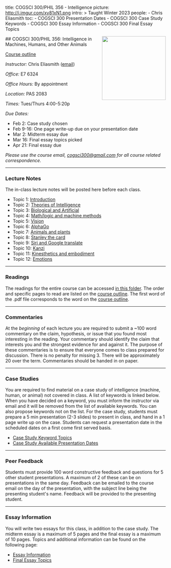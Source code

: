 title: COGSCI 300/PHIL 356 - Intelligence
picture: http://i.imgur.com/xy81xN1.png
intro: >
    Taught Winter 2023
people:
    - Chris Eliasmith
toc:
    - COGSCI 300 Presentation Dates
    - COGSCI 300 Case Study Keywords
    - COGSCI 300 Essay Information
    - COGSCI 300 Final Essay Topics

<img style="float: right;" width=200 src="http://i.imgur.com/LTfECh7.png">
##  COGSCI 300/PHIL 356: Intelligence in Machines, Humans, and Other Animals

[Course outline](https://drive.google.com/file/d/1Pkmf_TDhAwu5hMcNMvmq123pC9Psy_b0)

_Instructor:_ Chris Eliasmith ([email](mailto:cogsci300@gmail.com))

_Office:_ E7 6324

_Office Hours:_ By appointment

_Location:_ PAS 2083

_Times:_ Tues/Thurs 4:00-5:20p

_Due Dates:_ 

 * Feb 2: Case study chosen
 * Feb 9-16: One page write-up due on your presentation date
 * Mar 2: Midterm essay due
 * Mar 16: Final essay topics picked
 * Apr 21: Final essay due

*Please use the course email, [cogsci300@gmail.com](mailto:cogsci300@gmail.com) for all course related correspondence.*

* * *

### Lecture Notes

The in-class lecture notes will be posted here before each class.

 * Topic 1: [Introduction](https://drive.google.com/file/d/0Bw1vzEJL0FzyV3FkTWk3N3BDYWs/view?usp=sharing&resourcekey=0-aHloSHFtC92FfQ69AicZzw)
 * Topic 2: [Theories of Intelligence]()
 * Topic 3: [Biological and Artificial]()
 * Topic 4: [Math/logic and machine methods]()
 * Topic 5: [Vision]()
 * Topic 6: [AlphaGo]()
 * Topic 7: [Animals and plants]()
 * Topic 8: [Stanley the card]()
 * Topic 9: [Siri and Google translate]()
 * Topic 10: [Kanzi]()
 * Topic 11: [Kinesthetics and embodiment]()
 * Topic 12: [Emotions]()

* * *

### Readings

The readings for the entire course can be accessed [in this folder](https://drive.google.com/drive/folders/0Bw1vzEJL0FzySUdjSEJqeExwMkk?resourcekey=0-w9lH6DkjE8t4ynU5sAa60Q). The order and specific pages to read are listed on the [course outline](https://drive.google.com/file/d/1Pkmf_TDhAwu5hMcNMvmq123pC9Psy_b0). The first word of the .pdf file corresponds to the word on the [course outline](https://drive.google.com/file/d/1Pkmf_TDhAwu5hMcNMvmq123pC9Psy_b0).

* * * 

### Commentaries

At the _beginning_ of each lecture you are required to submit a ~100 word commentary on the claim, hypothesis, or issue that you found most interesting in the reading. Your commentary should identify the claim that interests you and the strongest evidence for and against it. The purpose of these commentaries is to ensure that everyone comes to class prepared for discussion. There is no penalty for missing 3. There will be approximately 20 over the term. Commentaries should be handed in on paper.

* * *

### Case Studies

You are required to find material on a case study of intelligence (machine, human, or animal) not covered in class. A list of keywords is linked below. When you have decided on a keyword, you must inform the instructor via email and it will be removed from the list of available keywords. You can also propose keywords not on the list. For the case study, students must prepare a 5 min presentation (2-3 slides) to present in class, and hand in a 1 page write up on the case. Students can request a presentation date in the scheduled dates on a first come first served basis. 

 * [Case Study Keyword Topics](/courses/cogsci-300/cogsci-300-case-study-keywords.html)
 * [Case Study Available Presentation Dates](/courses/cogsci-300/cogsci-300-presentation-dates.html)

* * *

### Peer Feedback

Students must provide 100 word constructive feedback and questions for 5 other student presentations. A maximum of 2 of these can be on presentations in the same day. Feedback can be emailed to the course email on the day of the presentation, with the subject line being the presenting student's name. Feedback will be provided to the presenting student.

* * * 

### Essay Information

You will write two essays for this class, in addition to the case study.  The midterm essay is a maximum of 5 pages and the final essay is a maximum of 10 pages. Topics and additional information can be found on the following page:

 * [Essay Information](/courses/cogsci-300/cogsci-300-essay-information.html)
 * [Final Essay Topics](/courses/cogsci-300/cogsci-300-final-essay-topics.html)



